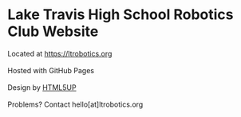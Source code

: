 # Lake Travis High School Robotics Club Website
Located at https://ltrobotics.org \
\
Hosted with GitHub Pages\
\
Design by [HTML5UP](https://html5up.net)\
\
Problems? Contact hello[at]ltrobotics.org
